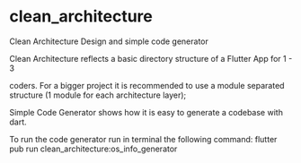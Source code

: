 # clean_architecture

Clean Architecture Design and simple code generator

Clean Architecture reflects a basic directory structure of a Flutter App for 1 - 3

coders. For a bigger project it is recommended to use a module separated structure
(1 module for each architecture layer);

Simple Code Generator shows how it is easy to generate a codebase with dart.

To run the code generator run in terminal the following command:
flutter pub run clean_architecture:os_info_generator

